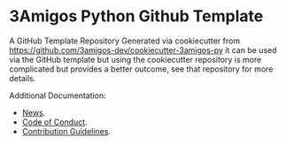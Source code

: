 # 3Amigos Python Github Template
A GitHub Template Repository Generated via cookiecutter from https://github.com/3amigos-dev/cookiecutter-3amigos-py it can be used via the GitHub template but using the cookiecutter repository is more complicated but provides a better outcome, see that repository for more details.

Additional Documentation:
* [News](NEWS.rst).
* [Code of Conduct](CODE_OF_CONDUCT.md).
* [Contribution Guidelines](CONTRIBUTING.md).
